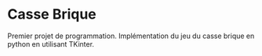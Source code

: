 # Casse Brique

Premier projet de programmation. Implémentation du jeu du casse brique en python en utilisant TKinter.
